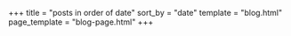 +++
title = "posts in order of date"
sort_by = "date"
template = "blog.html"
page_template = "blog-page.html"
+++
